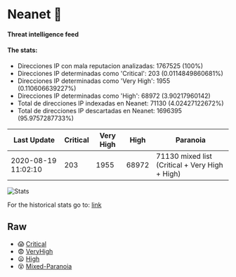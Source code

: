 # Neanet :hocho:
#### Threat intelligence feed
#### The stats:

- Direcciones IP con mala reputacion analizadas: 1767525 (100%)
- Direcciones IP determinadas como 'Critical':  203 (0.0114849860681%)
- Direcciones IP determinadas como 'Very High':  1955 (0.110606639227%)
- Direcciones IP determinadas como 'High':  68972 (3.90217960142)
- Total de direcciones IP indexadas en Neanet:  71130 (4.02427122672%)
- Total de direcciones IP descartadas en Neanet:  1696395 (95.9757287733%)

| Last Update | Critical | Very High | High | Paranoia |
| --- | --- | --- | --- | --- |
| 2020-08-19 11:02:10 | 203 | 1955 | 68972 | 71130 mixed list (Critical + Very High + High)|

![Stats](https://docs.google.com/spreadsheets/d/e/2PACX-1vSnaNMIXVabIpDJjufMlzH7poXnshF3mgd8Is1g9ytUEzVsP5my4Trn8f-xkoLLQ38xpL3HtmUexLo6/pubchart?oid=501124687&format=image)

For the historical stats go to: [link](/stats.csv)
## Raw
- :scream: [Critical](https://raw.githubusercontent.com/JavaGarcia/Neanet/master/blacklists/neanet_critical.txt)
- :fearful: [VeryHigh](https://raw.githubusercontent.com/JavaGarcia/Neanet/master/blacklists/neanet_veryHigh.txtt)
- :frowning: [High](https://raw.githubusercontent.com/JavaGarcia/Neanet/master/blacklists/neanet_high.txt)
- :dizzy_face: [Mixed-Paranoia](https://raw.githubusercontent.com/JavaGarcia/Neanet/master/blacklists/neanet_all.txt)





































































































































































































































































































